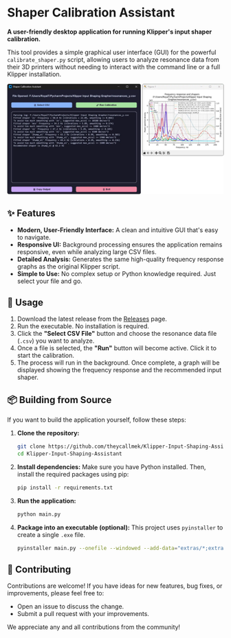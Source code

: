 # Shaper Calibration Assistant

**A user-friendly desktop application for running Klipper's input shaper calibration.**

This tool provides a simple graphical user interface (GUI) for the powerful `calibrate_shaper.py` script, allowing users to analyze resonance data from their 3D printers without needing to interact with the command line or a full Klipper installation.

![app screenshot](app_screenshot.webp)


## ✨ Features

- **Modern, User-Friendly Interface:** A clean and intuitive GUI that's easy to navigate.
- **Responsive UI:** Background processing ensures the application remains responsive, even while analyzing large CSV files.
- **Detailed Analysis:** Generates the same high-quality frequency response graphs as the original Klipper script.
- **Simple to Use:** No complex setup or Python knowledge required. Just select your file and go.

## 🔌 Usage

1.  Download the latest release from the [Releases](https://github.com/theycallmek/Klipper-Input-Shaping-Assistant/releases) page.
2.  Run the executable. No installation is required.
3.  Click the **"Select CSV File"** button and choose the resonance data file (`.csv`) you want to analyze.
4.  Once a file is selected, the **"Run"** button will become active. Click it to start the calibration.
5.  The process will run in the background. Once complete, a graph will be displayed showing the frequency response and the recommended input shaper.

## 📦 Building from Source

If you want to build the application yourself, follow these steps:

1.  **Clone the repository:**
    ```bash
    git clone https://github.com/theycallmek/Klipper-Input-Shaping-Assistant.git
    cd Klipper-Input-Shaping-Assistant
    ```
2.  **Install dependencies:**
    Make sure you have Python installed. Then, install the required packages using pip:
    ```bash
    pip install -r requirements.txt
    ```
3.  **Run the application:**
    ```bash
    python main.py
    ```

4.  **Package into an executable (optional):**
    This project uses `pyinstaller` to create a single `.exe` file.
    ```bash
    pyinstaller main.py --onefile --windowed --add-data="extras/*;extras"
    ```

## 🤝 Contributing

Contributions are welcome! If you have ideas for new features, bug fixes, or improvements, please feel free to:

-   Open an issue to discuss the change.
-   Submit a pull request with your improvements.

We appreciate any and all contributions from the community!